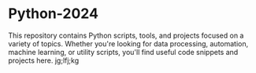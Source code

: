 # Python-2024
This repository contains Python scripts, tools, and projects focused on a variety of topics. Whether you're looking for data processing, automation, machine learning, or utility scripts, you'll find useful code snippets and projects here.
jg;lfj;kg